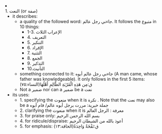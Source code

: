 <li class="col 36"><div class="nodecontent">1. النعت (or صفة)</div>
	<ul class="subexp">
<li class="col"><div class="nodecontent">it describes:</div>
	<ul class="subexp">
<li class="col"><div class="nodecontent">a quality of the followed word: جاءني رجل عالم. It follows the متبوع in 10 things:</div>
	<ul class="subexp">
<li class="basic"><div class="nodecontent">1-3. الإعراب الثلاث</div></li>
<li class="basic"><div class="nodecontent">4. التعريف</div></li>
<li class="basic"><div class="nodecontent">5. التنكير</div></li>
<li class="basic"><div class="nodecontent">6. الإفراد</div></li>
<li class="basic"><div class="nodecontent">7. التثنية</div></li>
<li class="basic"><div class="nodecontent">8. الجمع</div></li>
<li class="basic"><div class="nodecontent">9. التذكير</div></li>
<li class="basic"><div class="nodecontent">10.التأنيث</div></li></ul></li>
<li class="basic"><div class="nodecontent">something connected to it: جاءني رجل عالم أبوه (A man came, whose father was knowledgeable). It only follows in the first 5 items: (النساء:٧٥)ق:مِن هَذِهِ الْقَرْيَةِ الظَّالِمِ أَهْلُهَا</div></li>
<li class="basic"><div class="nodecontent">Not a ضمير nor can a ضمير be a نعت</div></li></ul></li>
<li class="col"><div class="nodecontent">its uses:</div>
	<ul class="subexp">
<li class="basic"><div class="nodecontent">1. specifying the منعوت when it is نكرة . Note that the نعت may also be a جملة خبرية: مررت برجل أبوه عالم/ قام أبوه</div></li>
<li class="basic"><div class="nodecontent">2. clarifying the منعوت when it is معرفة : الرجل العالم</div></li>
<li class="basic"><div class="nodecontent">3. for praise only: بسم الله الرحمن الرحيم</div></li>
<li class="basic"><div class="nodecontent">4. for ridicule/dispraise: أعوذ بالله من الشيطان الرجيم</div></li>
<li class="basic"><div class="nodecontent">5. for emphasis: (ق:نَفْخَةٌ وَاحِدَةٌ(الحاقة:١٣</div></li></ul></li></ul></li>